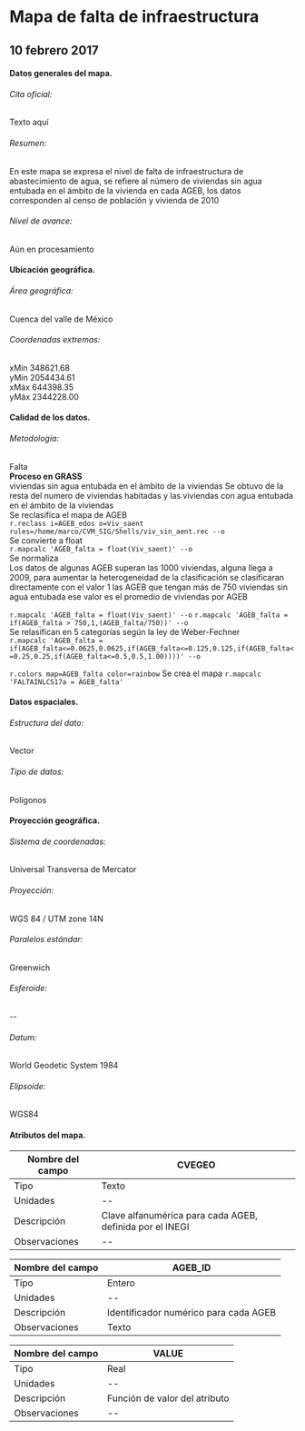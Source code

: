 
# Mapa de falta de infraestructura
## 10 febrero 2017


#### Datos generales del mapa.
###### Cita oficial:
Texto aquí

###### Resumen:
En este mapa se expresa el nivel de falta de infraestructura de abastecimiento de agua, se refiere al número de viviendas sin agua entubada en el ámbito de la vivienda en cada AGEB, los datos corresponden al censo de población y vivienda de 2010

######  Nivel de avance:
Aún en procesamiento

#### Ubicación geográfica.
###### Área geográfica:
Cuenca del valle de México


###### Coordenadas extremas:

xMín 348621.68    
yMín 2054434.61    
xMáx 644398.35    
yMáx 2344228.00    

#### Calidad de los datos.
###### Metodología:

Falta  
**Proceso en GRASS**  
viviendas sin agua entubada en el ámbito de la viviendas
Se obtuvo de la resta del numero de viviendas habitadas y las viviendas con agua entubada en el ámbito de la viviendas   
Se reclasifica el mapa de AGEB    
```r.reclass i=AGEB_edos o=Viv_saent rules=/home/marco/CVM_SIG/Shells/viv_sin_aent.rec --o```   
Se convierte a float   
```r.mapcalc 'AGEB_falta = float(Viv_saent)' --o```    
Se normaliza   
Los datos de algunas AGEB superan las 1000 viviendas, alguna llega a 2009, para aumentar la heterogeneidad de la clasificación se clasificaran directamente con el valor 1 las AGEB que tengan más de 750 viviendas sin agua entubada ese valor es el promedio de viviendas por AGEB

```r.mapcalc 'AGEB_falta = float(Viv_saent)' --o```
```r.mapcalc 'AGEB_falta = if(AGEB_falta > 750,1,(AGEB_falta/750))' --o```  
Se relasifican en 5 categorías según la ley de Weber-Fechner   
```r.mapcalc 'AGEB_falta = if(AGEB_falta<=0.0625,0.0625,if(AGEB_falta<=0.125,0.125,if(AGEB_falta<=0.25,0.25,if(AGEB_falta<=0.5,0.5,1.00))))' --o```

```r.colors map=AGEB_falta color=rainbow```
Se crea el mapa
```r.mapcalc 'FALTAINLCS17a = AGEB_falta'```
 

#### Datos espaciales.
###### Estructura del dato:
Vector

###### Tipo de datos:
Polígonos

#### Proyección geográfica.
###### Sistema de coordenadas:
Universal Transversa de Mercator

###### Proyección:
WGS 84 / UTM zone 14N

###### Paralelos estándar:
Greenwich

###### Esferoide:
--

###### Datum:
World Geodetic System 1984

###### Elipsoide:
WGS84

#### Atributos del mapa.

 Nombre del campo | CVEGEO
------------ | -------------
Tipo | Texto
Unidades | --
Descripción | Clave alfanumérica para cada AGEB, definida por el INEGI
Observaciones | --

Nombre del campo | AGEB_ID
------------ | -------------
Tipo | Entero
Unidades | --
Descripción | Identificador numérico para cada AGEB
Observaciones | Texto

Nombre del campo | VALUE
------------ | -------------
Tipo | Real
Unidades | --
Descripción | Función de valor del atributo
Observaciones | --
